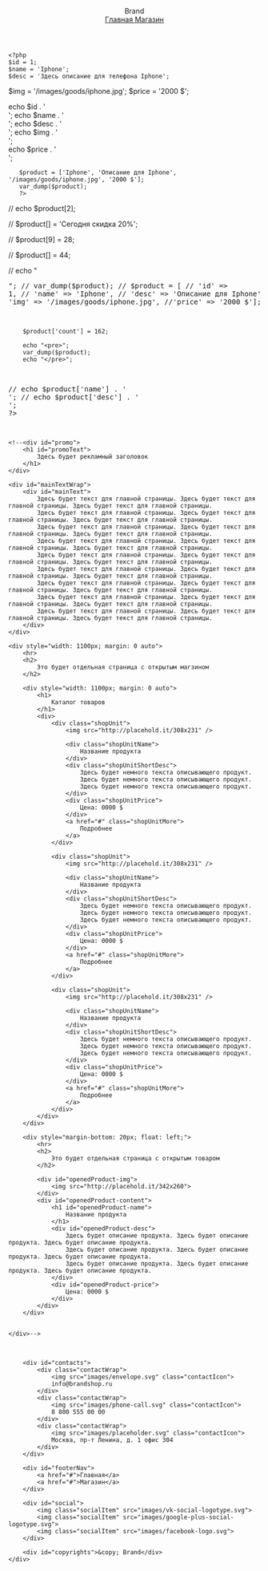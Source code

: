 <!DOCTYPE html>
<html lang="ru">
<head>
    <meta charset="UTF-8">
    <link href="styles/site.css" rel="stylesheet">
    <script src="scripts/jquery.js"></script>
    <script src="scripts/site.js"></script>
    <title>Онлайн магазин</title>
</head>
<body>
<header>
    <div id="headerInside">
        <div id="logo"></div>
        <div id="companyName">Brand</div>
        <div id="navWrap">
            <a href="#">
                Главная
            </a>
            <a href="#">
                Магазин
            </a>
        </div>
    </div>
</header>

<div id="content">

    <?php
    $id = 1;
    $name = 'Iphone';
    $desc = 'Здесь описание для телефона Iphone';
   $img = '/images/goods/iphone.jpg';
   $price = '2000 $';

  echo $id . '<br>';
  echo $name . '<br>';
  echo $desc . '<br>';
  echo $img . '<br>';   
  echo $price . '<br>';

       $product = ['Iphone', 'Описание для Iphone', '/images/goods/iphone.jpg', '2000 $'];
       var_dump($product);
       ?>


 //      echo $product[2];

//        $product[] = 'Сегодня скидка 20%';

//        $product[9] = 28;

//        $product[] = 44;

//        echo "<pre>";
//        var_dump($product);
       // $product = [
           // 'id' => 1,
           // 'name' => 'Iphone',
           // 'desc' => 'Описание для Iphone',
           // 'img' => '/images/goods/iphone.jpg',
            //'price' => '2000 $'];

        $product['count'] = 162;

        echo "<pre>";
        var_dump($product);
        echo "</pre>";
//        echo $product['name'] . '<br>';
//        echo $product['desc'] . '<br>';
    ?>

    <!--<div id="promo">
        <h1 id="promoText">
            Здесь будет рекламный заголовок
        </h1>
    </div>

    <div id="mainTextWrap">
        <div id="mainText">
            Здесь будет текст для главной страницы. Здесь будет текст для главной страницы. Здесь будет текст для главной страницы.
            Здесь будет текст для главной страницы. Здесь будет текст для главной страницы. Здесь будет текст для главной страницы.
            Здесь будет текст для главной страницы. Здесь будет текст для главной страницы. Здесь будет текст для главной страницы.
            Здесь будет текст для главной страницы. Здесь будет текст для главной страницы. Здесь будет текст для главной страницы.
            Здесь будет текст для главной страницы. Здесь будет текст для главной страницы. Здесь будет текст для главной страницы.
            Здесь будет текст для главной страницы. Здесь будет текст для главной страницы. Здесь будет текст для главной страницы.
            Здесь будет текст для главной страницы. Здесь будет текст для главной страницы. Здесь будет текст для главной страницы.
            Здесь будет текст для главной страницы. Здесь будет текст для главной страницы. Здесь будет текст для главной страницы.
            Здесь будет текст для главной страницы. Здесь будет текст для главной страницы. Здесь будет текст для главной страницы.
        </div>
    </div>

    <div style="width: 1100px; margin: 0 auto">
        <hr>
        <h2>
            Это будет отдельная страница с открытым магзином
        </h2>

        <div style="width: 1100px; margin: 0 auto">
            <h1>
                Каталог товаров
            </h1>
            <div>
                <div class="shopUnit">
                    <img src="http://placehold.it/308x231" />

                    <div class="shopUnitName">
                        Название продукта
                    </div>
                    <div class="shopUnitShortDesc">
                        Здесь будет немного текста описывающего продукт.
                        Здесь будет немного текста описывающего продукт.
                        Здесь будет немного текста описывающего продукт.
                    </div>
                    <div class="shopUnitPrice">
                        Цена: 0000 $
                    </div>
                    <a href="#" class="shopUnitMore">
                        Подробнее
                    </a>
                </div>

                <div class="shopUnit">
                    <img src="http://placehold.it/308x231" />

                    <div class="shopUnitName">
                        Название продукта
                    </div>
                    <div class="shopUnitShortDesc">
                        Здесь будет немного текста описывающего продукт.
                        Здесь будет немного текста описывающего продукт.
                        Здесь будет немного текста описывающего продукт.
                    </div>
                    <div class="shopUnitPrice">
                        Цена: 0000 $
                    </div>
                    <a href="#" class="shopUnitMore">
                        Подробнее
                    </a>
                </div>

                <div class="shopUnit">
                    <img src="http://placehold.it/308x231" />

                    <div class="shopUnitName">
                        Название продукта
                    </div>
                    <div class="shopUnitShortDesc">
                        Здесь будет немного текста описывающего продукт.
                        Здесь будет немного текста описывающего продукт.
                        Здесь будет немного текста описывающего продукт.
                    </div>
                    <div class="shopUnitPrice">
                        Цена: 0000 $
                    </div>
                    <a href="#" class="shopUnitMore">
                        Подробнее
                    </a>
                </div>
            </div>
        </div>

        <div style="margin-bottom: 20px; float: left;">
            <hr>
            <h2>
                Это будет отдельная страница с открытым товаром
            </h2>

            <div id="openedProduct-img">
                <img src="http://placehold.it/342x260">
            </div>
            <div id="openedProduct-content">
                <h1 id="openedProduct-name">
                    Название продукта
                </h1>
                <div id="openedProduct-desc">
                    Здесь будет описание продукта. Здесь будет описание продукта. Здесь будет описание продукта.
                    Здесь будет описание продукта. Здесь будет описание продукта. Здесь будет описание продукта.
                    Здесь будет описание продукта. Здесь будет описание продукта. Здесь будет описание продукта.
                </div>
                <div id="openedProduct-price">
                    Цена: 0000 $
                </div>
            </div>
        </div>


    </div>-->
</div>

<footer>
    <div id="footerInside">

        <div id="contacts">
            <div class="contactWrap">
                <img src="images/envelope.svg" class="contactIcon">
                info@brandshop.ru
            </div>
            <div class="contactWrap">
                <img src="images/phone-call.svg" class="contactIcon">
                8 800 555 00 00
            </div>
            <div class="contactWrap">
                <img src="images/placeholder.svg" class="contactIcon">
                Москва, пр-т Ленина, д. 1 офис 304
            </div>
        </div>

        <div id="footerNav">
            <a href="#">Главная</a>
            <a href="#">Магазин</a>
        </div>

        <div id="social">
            <img class="socialItem" src="images/vk-social-logotype.svg">
            <img class="socialItem" src="images/google-plus-social-logotype.svg">
            <img class="socialItem" src="images/facebook-logo.svg">
        </div>

        <div id="copyrights">&copy; Brand</div>
    </div>
</footer>

</body>
</html>

